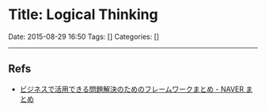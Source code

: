 # Title: Logical Thinking

Date: 2015-08-29 16:50
Tags: []
Categories: []

---

## Refs

* [ビジネスで活用できる問題解決のためのフレームワークまとめ - NAVER まとめ](http://matome.naver.jp/odai/2140905307385143301?page=2)

